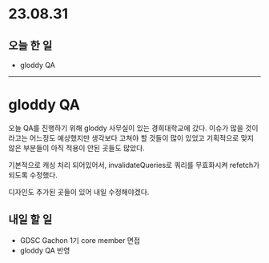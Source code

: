 # 23.08.31

## 오늘 한 일

- gloddy QA

---

# gloddy QA

오늘 QA를 진행하기 위해 gloddy 사무실이 있는 경희대학교에 갔다. 이슈가 많을 것이라고는 어느정도 예상했지만 생각보다 고쳐야 할 것들이 많이 있었고 기획적으로 맞지 않은 부분들이 아직 적용이 안된 곳들도 많았다.

기본적으로 캐싱 처리 되어있어서, invalidateQueries로 쿼리를 무효화시켜 refetch가 되도록 수정했다.

디자인도 추가된 곳들이 있어 내일 수정해야겠다.

## 내일 할 일

- GDSC Gachon 1기 core member 면접
- gloddy QA 반영
